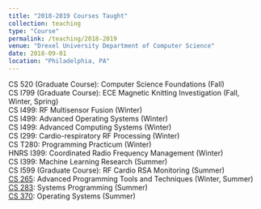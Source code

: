 ```yaml
---
title: "2018-2019 Courses Taught"
collection: teaching
type: "Course"
permalink: /teaching/2018-2019
venue: "Drexel University Department of Computer Science"
date: 2018-09-01
location: "Philadelphia, PA"
---
```


CS 520 (Graduate Course): Computer Science Foundations (Fall)  
CS I799 (Graduate Course): ECE Magnetic Knitting Investigation (Fall, Winter, Spring)  
CS I499: RF Multisensor Fusion (Winter)  
CS I499: Advanced Operating Systems (Winter)  
CS I499: Advanced Computing Systems (Winter)  
CS I299: Cardio-respiratory RF Processing (Winter)  
CS T280: Programming Practicum (Winter)  
HNRS I399: Coordinated Radio Frequency Management (Winter)  
CS I399: Machine Learning Research (Summer)  
CS I599 (Graduate Course): RF Cardio RSA Monitoring (Summer)  
[CS 265](/CS265-Drexel): Advanced Programming Tools and Techniques (Winter, Summer)  
[CS 283](/CS283-Drexel): Systems Programming (Summer)  
[CS 370](/CS370-Drexel): Operating Systems (Summer)  
